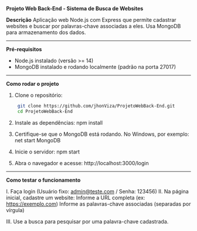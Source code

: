 **Projeto Web Back-End - Sistema de Busca de Websites**

**Descrição**
Aplicação web Node.js com Express que permite cadastrar websites e buscar por palavras-chave associadas a eles. Usa MongoDB para armazenamento dos dados.

---

**Pré-requisitos**

- Node.js instalado (versão >= 14)
- MongoDB instalado e rodando localmente (padrão na porta 27017)

---

**Como rodar o projeto**

1. Clone o repositório:

   ```bash
    git clone https://github.com/jhonViza/ProjetoWebBack-End.git
    cd ProjetoWebBack-End

2. Instale as dependências:
   npm install

3. Certifique-se que o MongoDB está rodando. No Windows, por exemplo:
   net start MongoDB

4. Inicie o servidor:
   npm start

5. Abra o navegador e acesse:
   http://localhost:3000/login
   
---

**Como testar o funcionamento**

I. Faça login (Usuário fixo: admin@teste.com / Senha: 123456)
II. Na página inicial, cadastre um website:
    Informe a URL completa (ex: https://exemplo.com)
    Informe as palavras-chave associadas (separadas por vírgula)

III. Use a busca para pesquisar por uma palavra-chave cadastrada.


